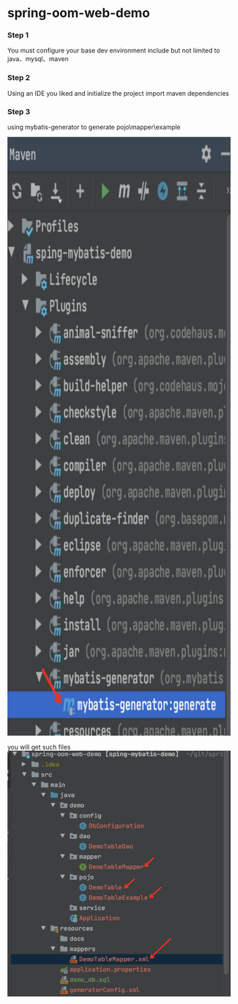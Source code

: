 # spring-oom-web-demo

### Step 1
You must configure your base dev environment include but not limited to 
java、mysql、maven

### Step 2
Using an IDE you liked and initialize the project
import maven dependencies

### Step 3
using mybatis-generator to generate pojo\mapper\example

<div align=center>
<img src="/src/main/resources/docs/pic/idea-mybatis-generator.png" width="902" height="1352"/>
</div>

you will get such files
![pic2](./src/main/resources/docs/pic/mybatis-generator-files.png)